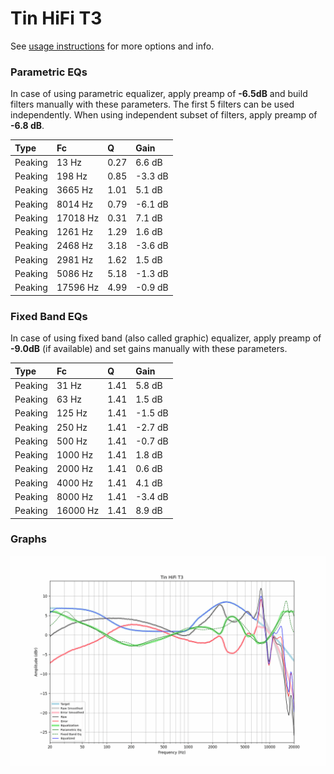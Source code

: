 # Tin HiFi T3
See [usage instructions](https://github.com/jaakkopasanen/AutoEq#usage) for more options and info.

### Parametric EQs
In case of using parametric equalizer, apply preamp of **-6.5dB** and build filters manually
with these parameters. The first 5 filters can be used independently.
When using independent subset of filters, apply preamp of **-6.8 dB**.

| Type    | Fc       |    Q | Gain    |
|:--------|:---------|:-----|:--------|
| Peaking | 13 Hz    | 0.27 | 6.6 dB  |
| Peaking | 198 Hz   | 0.85 | -3.3 dB |
| Peaking | 3665 Hz  | 1.01 | 5.1 dB  |
| Peaking | 8014 Hz  | 0.79 | -6.1 dB |
| Peaking | 17018 Hz | 0.31 | 7.1 dB  |
| Peaking | 1261 Hz  | 1.29 | 1.6 dB  |
| Peaking | 2468 Hz  | 3.18 | -3.6 dB |
| Peaking | 2981 Hz  | 1.62 | 1.5 dB  |
| Peaking | 5086 Hz  | 5.18 | -1.3 dB |
| Peaking | 17596 Hz | 4.99 | -0.9 dB |

### Fixed Band EQs
In case of using fixed band (also called graphic) equalizer, apply preamp of **-9.0dB**
(if available) and set gains manually with these parameters.

| Type    | Fc       |    Q | Gain    |
|:--------|:---------|:-----|:--------|
| Peaking | 31 Hz    | 1.41 | 5.8 dB  |
| Peaking | 63 Hz    | 1.41 | 1.5 dB  |
| Peaking | 125 Hz   | 1.41 | -1.5 dB |
| Peaking | 250 Hz   | 1.41 | -2.7 dB |
| Peaking | 500 Hz   | 1.41 | -0.7 dB |
| Peaking | 1000 Hz  | 1.41 | 1.8 dB  |
| Peaking | 2000 Hz  | 1.41 | 0.6 dB  |
| Peaking | 4000 Hz  | 1.41 | 4.1 dB  |
| Peaking | 8000 Hz  | 1.41 | -3.4 dB |
| Peaking | 16000 Hz | 1.41 | 8.9 dB  |

### Graphs
![](./Tin%20HiFi%20T3.png)